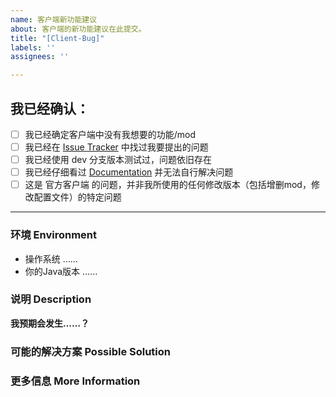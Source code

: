 ```yaml
---
name: 客户端新功能建议
about: 客户端的新功能建议在此提交。
title: "[Client-Bug]"
labels: ''
assignees: ''

---
```

<!-- 感谢你向 Mylx Server 提交 issue！ -->
<!-- 在 [ ] 内添加x使 [ ] 变成 [x] 来勾选复选框 您可以使用上方的Preview来预览显示效果-->
## 我已经确认： <!--在提交之前，请确认：-->
- [ ] 我已经确定客户端中没有我想要的功能/mod
- [ ] 我已经在 [Issue Tracker](……/) 中找过我要提出的问题
- [ ] 我已经使用 dev 分支版本测试过，问题依旧存在
- [ ] 我已经仔细看过 [Documentation](https://github.com/Mylx-Server/BugReport/wiki) 并无法自行解决问题
- [ ] 这是 官方客户端 的问题，并非我所使用的任何修改版本（包括增删mod，修改配置文件）的特定问题
<!-- 请注意，如果你并没有遵照这个 issue template 填写内容，我们将直接关闭这个 issue。-->

------------------------------------------------------------------

<!-- 
请附上任何可以帮助我们解决这个问题的信息，如果我们收到的信息不足，我们将对这个 issue 加上 *Needs more information* 标记并在收到更多资讯之前关闭 issue。
Make sure to add **all the information needed to understand the bug** so that someone can help. If the info is missing we'll add the 'Needs more information' label and close the issue until there is enough information.
-->


### 环境 Environment

* 操作系统 <!-- 如果您不知道如何获取系统版本，请百度搜索 -->
……
* 你的Java版本 <!-- Command: java.exe -version 2 -->
……

### 说明 Description

<!--
请详细、清晰地表达你要提出的论述，例如这个问题如何影响到你？你想实现什么功能？
-->

**我预期会发生……？**
<!-- **Expected behavior:** [What you expected to happen] -->

### 可能的解决方案 Possible Solution
<!-- 此项非必须，但是如果你有想法的话欢迎提出。 -->
<!-- Not obligatory, but suggest a fix/reason for the bug, -->
<!-- or ideas how to implement the addition or change -->

### 更多信息 More Information
